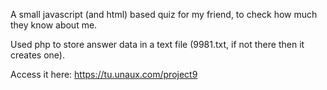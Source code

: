 A small javascript (and html) based quiz for my friend, to check how much they know about me.

Used php to store answer data in a text file (9981.txt, if not there then it creates one).

Access it here: https://tu.unaux.com/project9

